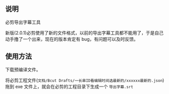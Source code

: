 ## 说明

必剪导出字幕工具

新版(2.0.1)必剪使用了新的文件格式，以前的导出字幕工具都不能用了，于是自己动手撸了一个出来，现在的版本肯定有 bug，有问题可以及时反馈。

## 使用方法

下载预编译文件。

将必剪工程文件(`文档/Bcut Drafts/一长串ID看编辑时间选最新的/xxxxxx最新的.json`)拖到 exe 文件上，就会在必剪的工程目录下生成一个 `导出字幕.srt`

